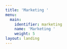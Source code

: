 ```yaml
---
title: 'Marketing '
menu:
  main:
    identifier: marketing
    name: 'Marketing '
    weight: 5
layout: landing
---
```


